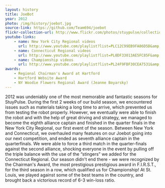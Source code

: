 ```yaml
---
layout: history
title: JoeBot
year: 2012
photo: /img/history/joebot.jpg
source-link: https://github.com/Team694/joebot
flickr-collection-url: http://www.flickr.com/photos/stuypulse/collections/72157632648490644/
youtube-links:
    - name: New York City Regional videos
      url: http://www.youtube.com/playlist?list=PLC12C99EB9FA86D5D&amp;feature=plcp 
    - name: Connecticut Regional videos
      url: http://www.youtube.com/playlist?list=PL0DF33013AE5FC85F&amp;feature=plcp
    - name: Championship videos
      url: http://www.youtube.com/playlist?list=PL24F9FBF30CEA7531&amp;feature=plcp
awards:
    - Regional Chairman's Award at Hartford
    - Hartford Website Award
    - NY Woodie Flowers Regional Award (Jeanne Boyarsky)
---
```

2012 was undeniably one of the most memorable and fantastic seasons for StuyPulse. During the first 2 weeks of our build season, we encountered issues such as materials taking a long time to arrive, which prevented us from testing the robot properly. However, we eventually were able to finish the robot and with the help of great driving and strategy, we managed to become the eighth alliance captain and finished in the quarter finals in the New York City Regional, our first event of the season. Between New York and Connecticut, we overhauled many features on our Joebot going into our next competition, and ended as seventh alliance captain in the quarterfinals. We were able to force a third match in the quarter-finals against the second alliance, shocking everyone in the event by pulling off the triple balance with the use of the “stingers” we added for the Connecticut Regional. Our season didn't end there - we were recognized by the Chairman's Award, the most prestigious prestigious award in F.I.R.S.T., for the third season in a row, which qualified us for Championship! At St. Louis, we played against some of the best teams in the country, and brought back a victorious record of 6-3 win-loss ratio.
